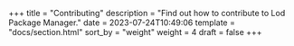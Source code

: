 +++
title = "Contributing"
description = "Find out how to contribute to Lod Package Manager."
date = 2023-07-24T10:49:06
template = "docs/section.html"
sort_by = "weight"
weight = 4
draft = false
+++
